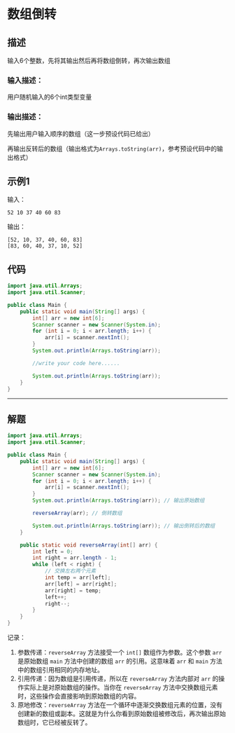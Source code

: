 # 数组倒转

## 描述

输入6个整数，先将其输出然后再将数组倒转，再次输出数组

### 输入描述：

用户随机输入的6个int类型变量

### 输出描述：

先输出用户输入顺序的数组（这一步预设代码已给出）

再输出反转后的数组（输出格式为`Arrays.toString(arr)`，参考预设代码中的输出格式）

## 示例1

输入：

```
52 10 37 40 60 83
```

输出：

```
[52, 10, 37, 40, 60, 83]
[83, 60, 40, 37, 10, 52]
```

## 代码

```java
import java.util.Arrays;
import java.util.Scanner;

public class Main {
    public static void main(String[] args) {
        int[] arr = new int[6];
        Scanner scanner = new Scanner(System.in);
        for (int i = 0; i < arr.length; i++) {
            arr[i] = scanner.nextInt();
        }
        System.out.println(Arrays.toString(arr));

        //write your code here......

        System.out.println(Arrays.toString(arr));
    }
}

```



---



## 解题

```java
import java.util.Arrays;
import java.util.Scanner;

public class Main {
    public static void main(String[] args) {
        int[] arr = new int[6];
        Scanner scanner = new Scanner(System.in);
        for (int i = 0; i < arr.length; i++) {
            arr[i] = scanner.nextInt();
        }
        System.out.println(Arrays.toString(arr)); // 输出原始数组

        reverseArray(arr); // 倒转数组

        System.out.println(Arrays.toString(arr)); // 输出倒转后的数组
    }

    public static void reverseArray(int[] arr) {
        int left = 0;
        int right = arr.length - 1;
        while (left < right) {
            // 交换左右两个元素
            int temp = arr[left];
            arr[left] = arr[right];
            arr[right] = temp;
            left++;
            right--;
        }
    }
}
```

记录：

1. 参数传递：`reverseArray` 方法接受一个 `int[]` 数组作为参数。这个参数 `arr` 是原始数组 `main` 方法中创建的数组 `arr` 的引用。这意味着 `arr` 和 `main` 方法中的数组引用相同的内存地址。
2. 引用传递：因为数组是引用传递，所以在 `reverseArray` 方法内部对 `arr` 的操作实际上是对原始数组的操作。当你在 `reverseArray` 方法中交换数组元素时，这些操作会直接影响到原始数组的内容。
3. 原地修改：`reverseArray` 方法在一个循环中逐渐交换数组元素的位置，没有创建新的数组或副本。这就是为什么你看到原始数组被修改后，再次输出原始数组时，它已经被反转了。